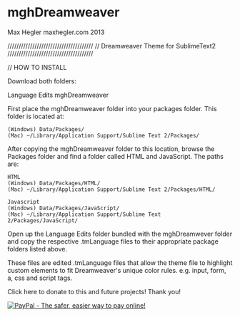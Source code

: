 mghDreamweaver
==============

Max Hegler
maxhegler.com
2013

//////////////////////////////////////
// Dreamweaver Theme for SublimeText2
//////////////////////////////////////


// HOW TO INSTALL

Download both folders:
  
  Language Edits
  mghDreamweaver
  
First place the mghDreamweaver folder into your packages folder. This folder is located at:

    (Windows) Data/Packages/
    (Mac) ~/Library/Application Support/Sublime Text 2/Packages/
  
After copying the mghDreamweaver folder to this location, browse the Packages folder and find a folder called HTML and JavaScript. The paths are:
  
    HTML
    (Windows) Data/Packages/HTML/
    (Mac) ~/Library/Application Support/Sublime Text 2/Packages/HTML/
  
    Javascript
    (Windows) Data/Packages/JavaScript/
    (Mac) ~/Library/Application Support/Sublime Text 2/Packages/JavaScript/
  
Open up the Language Edits folder bundled with the mghDreamwever folder and copy the respective .tmLanguage files to their appropriate package folders listed above.

These files are edited .tmLanguage files that allow the theme file to highlight custom elements to fit Dreamweaver's unique color rules. e.g. input, form, a, css and script tags.

Click here to donate to this and future projects! Thank you!
<br>

<a href="https://www.paypal.com/cgi-bin/webscr?cmd=_donations&business=JUFG29YCHP7NG&lc=US&item_name=Max%20Hegler&item_number=git&currency_code=USD&bn=PP%2dDonationsBF%3abtn_donate_LG%2egif%3aNonHosted"><img src="https://www.paypalobjects.com/en_US/i/btn/btn_donate_LG.gif" alt="PayPal - The safer, easier way to pay online!"/></a>

